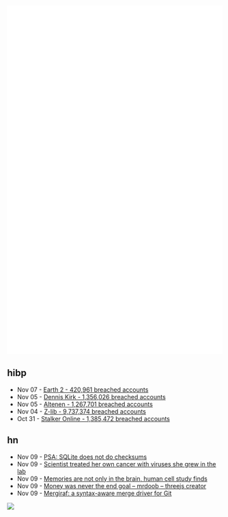 ![Metrics](https://raw.githubusercontent.com/phixion/phixion/master/metrics.svg)

## hibp

<!--
for https://github.com/phixion/phixion/blob/main/.github/workflows/feeds.yml
-->
<!--START_SECTION:haveibeenpwnd-->
- Nov 07 - [Earth 2 - 420,961 breached accounts](https://haveibeenpwned.com/PwnedWebsites#Earth2)
- Nov 05 - [Dennis Kirk - 1,356,026 breached accounts](https://haveibeenpwned.com/PwnedWebsites#DennisKirk)
- Nov 05 - [Altenen - 1,267,701 breached accounts](https://haveibeenpwned.com/PwnedWebsites#Altenen)
- Nov 04 - [Z-lib - 9,737,374 breached accounts](https://haveibeenpwned.com/PwnedWebsites#ZLib)
- Oct 31 - [Stalker Online - 1,385,472 breached accounts](https://haveibeenpwned.com/PwnedWebsites#StalkerOnline)
<!--END_SECTION:haveibeenpwnd-->

## hn

<!--
for https://github.com/phixion/phixion/blob/main/.github/workflows/feeds.yml
-->
<!--START_SECTION:hn-->
- Nov 09 - [PSA: SQLite does not do checksums](https://avi.im/blag/2024/sqlite-bit-flip/)
- Nov 09 - [Scientist treated her own cancer with viruses she grew in the lab](https://www.nature.com/articles/d41586-024-03647-0)
- Nov 09 - [Memories are not only in the brain, human cell study finds](https://medicalxpress.com/news/2024-11-memories-brain-human-cell.html)
- Nov 09 - [Money was never the end goal – mrdoob – threejs creator](https://twitter.com/mrdoob/status/1854662365163536613)
- Nov 09 - [Mergiraf: a syntax-aware merge driver for Git](https://mergiraf.org/)
<!--END_SECTION:hn-->

<!--
for https://yhype.me
-->
![](https://hit.yhype.me/github/profile?user_id=13013670)
